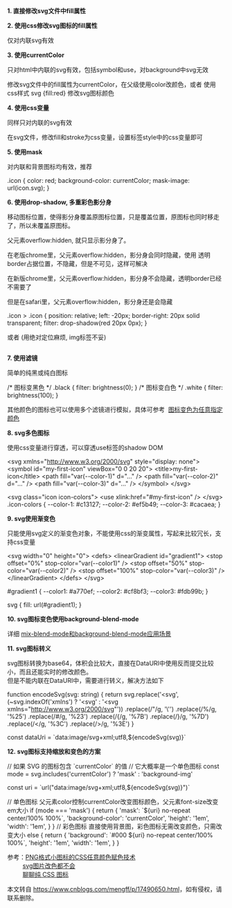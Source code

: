 **1\. 直接修改svg文件中fill属性**

**2\. 使用css修改svg图标的fill属性**

仅对内联svg有效

**3\. 使用currentColor**

只对html中内联的svg有效，包括symbol和use，对background中svg无效

修改svg文件中的fill属性为currentColor，在父级使用color改颜色，或者 使用 css样式 svg {fill:red} 修改svg图标颜色

**4\. 使用css变量**

同样只对内联的svg有效

在svg文件，修改fill和stroke为css变量，设置标签style中的css变量即可

**5\. 使用mask**

对内联和背景图标均有效，推荐

.icon {
    color: red;
    background-color: currentColor;
    mask-image: url(icon.svg);
}

**6\. 使用drop-shadow, 多重彩色影分身**

移动图标位置，使得影分身覆盖原图标位置，只是覆盖位置，原图标也同时移走了，所以未覆盖原图标。

父元素overflow:hidden, 就只显示影分身了。

在老版chrome里，父元素overflow:hidden，影分身会同时隐藏，使用 透明border占据位置，不隐藏，但是不可见，这样可解决

在新版chrome里，父元素overflow:hidden，影分身不会隐藏，透明border已经不需要了

但是在safari里，父元素overflow:hidden，影分身还是会隐藏

<i class="icon"><i class="icon icon-del"></i></i>

.icon > .icon {
    position: relative;
    left: -20px;
    border-right: 20px solid transparent;
    filter: drop-shadow(red 20px 0px);
}

或者 (用绝对定位麻烦, img标签不妥)

<div style\="position: relative; width: 20px; height: 20px; overflow: hidden;"\>
    <img src\="icon.svg" style\="position:absolute; left: -20px; filter: drop-shadow(20px 0 #32bb65)"/>
</div\>

**7\. 使用滤镜**

简单的纯黑或纯白图标

/\* 图标变黑色 \*/
.black {
    filter: brightness(0);
}
/\* 图标变白色 \*/
.white {
    filter: brightness(100);
}

其他颜色的图标也可以使用多个滤镜进行模拟，具体可参考  [图标变色为任意指定颜色](https://www.zhangxinxu.com/wordpress/2018/11/css-change-icon-color/)

**8\. svg多色图标**

使用css变量进行穿透，可以穿透use标签的shadow DOM

<svg xmlns\="http://www.w3.org/2000/svg" style\="display: none"\>
    <symbol id\="my-first-icon" viewBox\="0 0 20 20"\>
        <title\>my-first-icon</title\>
        <path fill\="var(--color-1)" d\="..." />
        <path fill\="var(--color-2)" d\="..." />
        <path fill\="var(--color-3)" d\="..." />
    </symbol\>
</svg\>

<svg class\="icon icon-colors"\>
    <use xlink:href\="#my-first-icon" />
</svg\>
.icon-colors {
    --color-1: #c13127;
    --color-2: #ef5b49;
    --color-3: #cacaea;
}

**9\. svg使用渐变色**

只能使用svg定义的渐变色对象，不能使用css的渐变属性，写起来比较冗长，支持css变量

<svg width\="0" height\="0"\>
    <defs\>
        <linearGradient id\="gradient1"\>
            <stop offset\="0%" stop-color\="var(--color1)" />
            <stop offset\="50%" stop-color\="var(--color2)" />
            <stop offset\="100%" stop-color\="var(--color3)" />
        </linearGradient\>
    </defs\>
</svg\>

#gradient1 {
    --color1: #a770ef;
    --color2: #cf8bf3;
    --color3: #fdb99b;
}

svg { fill: url(#gradient1); }

**10\. svg图标变色使用background-blend-mode**

详细 [mix-blend-mode和background-blend-mode应用场景](https://www.cnblogs.com/mengff/p/17492081.html)

**11. svg图标转义**

svg图标转换为base64，体积会比较大，直接在DataURI中使用反而提交比较小，而且还能实时的修改颜色。  
但是不能内联在DataURI中，需要进行转义，解决方法如下

function encodeSvg(svg: string) {
  return svg.replace('<svg', (~svg.indexOf('xmlns') ? '<svg' : '<svg xmlns="http://www.w3.org/2000/svg"'))
    .replace(/"/g, '\\'')
    .replace(/%/g, '%25')
    .replace(/#/g, '%23')
    .replace(/{/g, '%7B')
    .replace(/}/g, '%7D')
    .replace(/</g, '%3C')
    .replace(/>/g, '%3E')
}

const dataUri \= \`data:image/svg+xml;utf8,${encodeSvg(svg)}\`

**12. svg图标支持缩放和变色的方案**

// 如果 SVG 的图标包含 \`currentColor\` 的值
// 它大概率是一个单色图标
const mode = svg.includes('currentColor')
  ? 'mask'
  : 'background-img'

const uri \= \`url("data:image/svg+xml;utf8,${encodeSvg(svg)}")\`

// 单色图标 父元素color控制currentColor改变图标颜色，父元素font-size改变em大小
if (mode === 'mask') {
  return {
    'mask': \`${uri} no-repeat center/100% 100%\`,
    'background-color': 'currentColor',
    'height': '1em',
    'width': '1em',
  }
}
// 彩色图标 直接使用背景图，彩色图标无需改变颜色，只需改变大小
else {
    return {
        'background': \`#000 ${uri} no-repeat center/100% 100%\`,
        'height': '1em',
        'width': '1em',
    }
}

参考：[PNG格式小图标的CSS任意颜色赋色技术](https://www.zhangxinxu.com/wordpress/2016/06/png-icon-change-color-by-css/)  
         [svg图片改色都不会](https://juejin.cn/post/7120895248665935902)  
         [聊聊纯 CSS 图标](https://zhuanlan.zhihu.com/p/430423521)

本文转自 <https://www.cnblogs.com/mengff/p/17490650.html>，如有侵权，请联系删除。